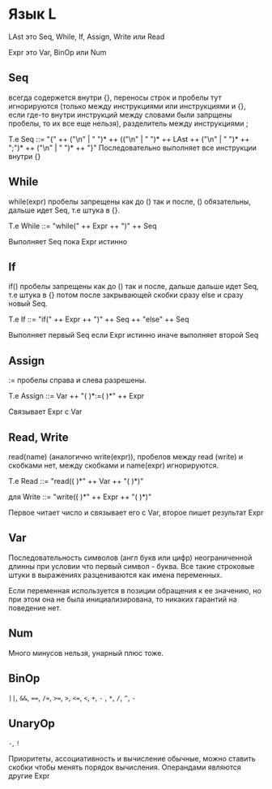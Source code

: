 # Язык L

LAst это Seq, While, If, Assign, Write или Read

Expr это Var, BinOp или Num

## Seq

всегда содержется внутри {}, переносы строк и пробелы тут игнорируются (только между инструкциями или инструкциями и {}, если где-то внутри инструкций между словами были запрщены пробелы, то их все еще нельзя), разделитель между инструкциями ;

Т.е Seq ::= "{" ++ ("\n" | " ")* ++ (("\n" | " ")* ++ LAst ++ ("\n" | " ")* ++ ";")* ++ ("\n" | " ")* ++ "}"
Последовательно выполняет все инструкции внутри {}

## While

while(expr) пробелы запрещены как до () так и после, () обязательны, дальше идет Seq, т.е штука в {}.

Т.е While ::= "while(" ++ Expr ++ ")" ++ Seq

Выполняет Seq пока Expr истинно

## If

if() пробелы запрещены как до () так и после, дальше дальше идет Seq, т.е штука в {} потом после закрывающей скобки сразу else и сразу новый Seq.

Т.е If ::= "if(" ++ Expr ++ ")" ++ Seq ++ "else" ++ Seq

Выполняет первый Seq если Expr истинно иначе выполняет второй Seq

## Assign

:= пробелы справа и слева разрешены.

Т.е Assign ::= Var ++ "( )\*:=( )\*" ++ Expr

Связывает Expr с Var

## Read, Write

read(name) (аналогично write(expr)), пробелов между read (write) и скобками нет, между скобками и name(expr) игнорируются.

Т.е Read ::= "read(( )\*" ++ Var ++ "( )\*)"

для Write ::= "write(( )\*" ++ Expr ++ "( )\*)"

Первое читает число и связывает его с Var, второе пишет результат Expr

## Var

Последовательность символов (англ букв или цифр) неограниченной длинны при условии что первый символ - буква.
Все такие строковые штуки в выражениях разцениваются как имена переменных.

Если переменная используется в позиции обращения к ее значению, но при этом она не была инициализирована, то никаких гарантий на поведение нет.

## Num

Много минусов нельзя, унарный плюс тоже.

## BinOp
`||`, `&&`, `==`, `/=`, `>=`, `>`, `<=`, `<`, `+`, `-` , `*`,  `/`, `^`, `-`
## UnaryOp
`-`, `!`

Приоритеты, ассоциативность и вычисление обычные, можно ставить скобки чтобы менять порядок вычисления.
Операндами являются другие Expr
